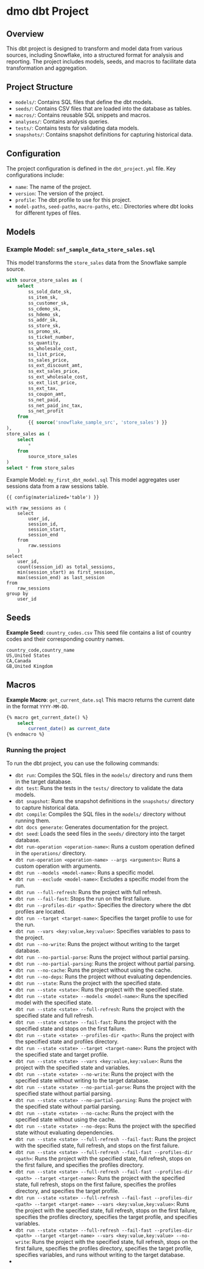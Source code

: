 # dmo dbt Project

## Overview

This dbt project is designed to transform and model data from various sources, including Snowflake, into a structured format for analysis and reporting. The project includes models, seeds, and macros to facilitate data transformation and aggregation.

## Project Structure

- `models/`: Contains SQL files that define the dbt models.
- `seeds/`: Contains CSV files that are loaded into the database as tables.
- `macros/`: Contains reusable SQL snippets and macros.
- `analyses/`: Contains analysis queries.
- `tests/`: Contains tests for validating data models.
- `snapshots/`: Contains snapshot definitions for capturing historical data.

## Configuration

The project configuration is defined in the `dbt_project.yml` file. Key configurations include:

- `name`: The name of the project.
- `version`: The version of the project.
- `profile`: The dbt profile to use for this project.
- `model-paths`, `seed-paths`, `macro-paths`, etc.: Directories where dbt looks for different types of files.

## Models

### Example Model: `snf_sample_data_store_sales.sql`

This model transforms the `store_sales` data from the Snowflake sample source.

```sql
with source_store_sales as (
    select
        ss_sold_date_sk,
        ss_item_sk,
        ss_customer_sk,
        ss_cdemo_sk,
        ss_hdemo_sk,
        ss_addr_sk,
        ss_store_sk,
        ss_promo_sk,
        ss_ticket_number,
        ss_quantity,
        ss_wholesale_cost,
        ss_list_price,
        ss_sales_price,
        ss_ext_discount_amt,
        ss_ext_sales_price,
        ss_ext_wholesale_cost,
        ss_ext_list_price,
        ss_ext_tax,
        ss_coupon_amt,
        ss_net_paid,
        ss_net_paid_inc_tax,
        ss_net_profit
    from
        {{ source('snowflake_sample_src', 'store_sales') }}
),
store_sales as (
    select
        *
    from
        source_store_sales
)
select * from store_sales
```
Example Model: ``my_first_dbt_model.sql``
This model aggregates user sessions data from a raw sessions table.
````snowflake
{{ config(materialized='table') }}

with raw_sessions as (
    select
        user_id,
        session_id,
        session_start,
        session_end
    from
        raw.sessions
    )
select
    user_id,
    count(session_id) as total_sessions,
    min(session_start) as first_session,
    max(session_end) as last_session
from
    raw_sessions
group by
    user_id
````
## Seeds
**Example Seed**: `country_codes.csv`
This seed file contains a list of country codes and their corresponding country names.
```csv
country_code,country_name
US,United States
CA,Canada
GB,United Kingdom
```
## Macros
**Example Macro**: `get_current_date.sql`
This macro returns the current date in the format `YYYY-MM-DD`.
```sql
{% macro get_current_date() %}
    select
        current_date() as current_date
{% endmacro %}
```
### Running the project
To run the dbt project, you can use the following commands:
- `dbt run`: Compiles the SQL files in the `models/` directory and runs them in the target database.
- `dbt test`: Runs the tests in the `tests/` directory to validate the data models.
- `dbt snapshot`: Runs the snapshot definitions in the `snapshots/` directory to capture historical data.
- `dbt compile`: Compiles the SQL files in the `models/` directory without running them.
- `dbt docs generate`: Generates documentation for the project.
- `dbt seed`: Loads the seed files in the `seeds/` directory into the target database.
- `dbt run-operation <operation-name>`: Runs a custom operation defined in the `operations/` directory.
- `dbt run-operation <operation-name> --args <arguments>`: Runs a custom operation with arguments.
- `dbt run --models <model-name>`: Runs a specific model.
- `dbt run --exclude <model-name>`: Excludes a specific model from the run.
- `dbt run --full-refresh`: Runs the project with full refresh.
- `dbt run --fail-fast`: Stops the run on the first failure.
- `dbt run --profiles-dir <path>`: Specifies the directory where the dbt profiles are located.
- `dbt run --target <target-name>`: Specifies the target profile to use for the run.
- `dbt run --vars <key:value,key:value>`: Specifies variables to pass to the project.
- `dbt run --no-write`: Runs the project without writing to the target database.
- `dbt run --no-partial-parse`: Runs the project without partial parsing.
- `dbt run --no-partial-parsing`: Runs the project without partial parsing.
- `dbt run --no-cache`: Runs the project without using the cache.
- `dbt run --no-deps`: Runs the project without evaluating dependencies.
- `dbt run --state`: Runs the project with the specified state.
- `dbt run --state <state>`: Runs the project with the specified state.
- `dbt run --state <state> --models <model-name>`: Runs the specified model with the specified state.
- `dbt run --state <state> --full-refresh`: Runs the project with the specified state and full refresh.
- `dbt run --state <state> --fail-fast`: Runs the project with the specified state and stops on the first failure.
- `dbt run --state <state> --profiles-dir <path>`: Runs the project with the specified state and profiles directory.
- `dbt run --state <state> --target <target-name>`: Runs the project with the specified state and target profile.
- `dbt run --state <state> --vars <key:value,key:value>`: Runs the project with the specified state and variables.
- `dbt run --state <state> --no-write`: Runs the project with the specified state without writing to the target database.
- `dbt run --state <state> --no-partial-parse`: Runs the project with the specified state without partial parsing.
- `dbt run --state <state> --no-partial-parsing`: Runs the project with the specified state without partial parsing.
- `dbt run --state <state> --no-cache`: Runs the project with the specified state without using the cache.
- `dbt run --state <state> --no-deps`: Runs the project with the specified state without evaluating dependencies.
- `dbt run --state <state> --full-refresh --fail-fast`: Runs the project with the specified state, full refresh, and stops on the first failure.
- `dbt run --state <state> --full-refresh --fail-fast --profiles-dir <path>`: Runs the project with the specified state, full refresh, stops on the first failure, and specifies the profiles directory.
- `dbt run --state <state> --full-refresh --fail-fast --profiles-dir <path> --target <target-name>`: Runs the project with the specified state, full refresh, stops on the first failure, specifies the profiles directory, and specifies the target profile.
- `dbt run --state <state> --full-refresh --fail-fast --profiles-dir <path> --target <target-name> --vars <key:value,key:value>`: Runs the project with the specified state, full refresh, stops on the first failure, specifies the profiles directory, specifies the target profile, and specifies variables.
- `dbt run --state <state> --full-refresh --fail-fast --profiles-dir <path> --target <target-name> --vars <key:value,key:value> --no-write`: Runs the project with the specified state, full refresh, stops on the first failure, specifies the profiles directory, specifies the target profile, specifies variables, and runs without writing to the target database.
- 

